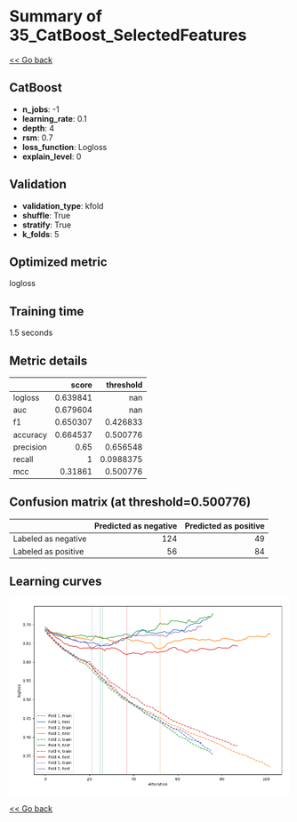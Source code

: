 # Summary of 35_CatBoost_SelectedFeatures

[<< Go back](../README.md)


## CatBoost
- **n_jobs**: -1
- **learning_rate**: 0.1
- **depth**: 4
- **rsm**: 0.7
- **loss_function**: Logloss
- **explain_level**: 0

## Validation
 - **validation_type**: kfold
 - **shuffle**: True
 - **stratify**: True
 - **k_folds**: 5

## Optimized metric
logloss

## Training time

1.5 seconds

## Metric details
|           |    score |   threshold |
|:----------|---------:|------------:|
| logloss   | 0.639841 | nan         |
| auc       | 0.679604 | nan         |
| f1        | 0.650307 |   0.426833  |
| accuracy  | 0.664537 |   0.500776  |
| precision | 0.65     |   0.656548  |
| recall    | 1        |   0.0988375 |
| mcc       | 0.31861  |   0.500776  |


## Confusion matrix (at threshold=0.500776)
|                     |   Predicted as negative |   Predicted as positive |
|:--------------------|------------------------:|------------------------:|
| Labeled as negative |                     124 |                      49 |
| Labeled as positive |                      56 |                      84 |

## Learning curves
![Learning curves](learning_curves.png)

[<< Go back](../README.md)
